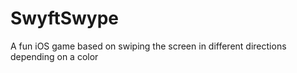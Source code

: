 # SwyftSwype
A fun iOS game based on swiping the screen in different directions depending on a color
